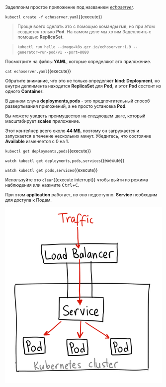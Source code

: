 Задеплоим простое приложение под названием [_echoserver_](https://console.cloud.google.com/gcr/images/google-containers/GLOBAL/echoserver?gcrImageListsize=30).

`kubectl create -f echoserver.yaml`{{execute}}


> Проще всего сделать это с помощью команды **run**, но при этом создается только **Pod**. На самом деле мы хотим Задеплоить с помощью **ReplicaSet**.

> `kubectl run hello --image=k8s.gcr.io/echoserver:1.9 --generator=run-pod/v1 --port=8080`

Посмотрите на файлы **YAML**, которые определяют это приложение.

`cat echoserver.yaml`{{execute}}

Обратите внимание, что это не только определяет **kind: Deployment**, но внутри деплимента находится **ReplicaSet** для **Pod**, и этот **Pod** состоит из одного **Container**.

В данном случа **deployments,pods** - это предпочтительный способ развертывания приложений, а не просто установка **Pod**. 

Вы можете увидеть преимущество на следующем шаге, который масштабирует **scales** приложение.

Этот контейнер всего около **44 МБ**, поэтому он загружается и запускается в течение нескольких минут. Убедитесь, что состояние **Available** изменяется с 0 на 1.

`kubectl get deployments,pods`{{execute}}

`watch kubectl get deployments,pods,services`{{execute}}

`watch kubectl get pods,services`{{execute}}

Используйте это ```clear```{{execute interrupt}} чтобы выйти из режима наблюдения или нажмите <kbd>Ctrl</kbd>+<kbd>C</kbd>.


При этом **application** работает, но оно недоступно. **Service** необходим для доступа к Подам.

![Katacoda Logo](./assets/Service.png)
